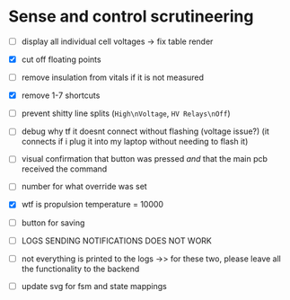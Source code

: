 # Sense and control scrutineering

- [ ] display all individual cell voltages -> fix table render
- [X] cut off floating points
- [ ] remove insulation from vitals if it is not measured
- [X] remove 1-7 shortcuts
- [ ] prevent shitty line splits (`High\nVoltage`, `HV Relays\nOff`) 
- [ ] debug why tf it doesnt connect without flashing (voltage issue?) (it connects if i plug it into my laptop without needing to flash it)
- [ ] visual confirmation that button was pressed *and* that the main pcb received the command
- [ ] number for what override was set
- [X] wtf is propulsion temperature = 10000
- [ ] button for saving

- [ ] LOGS SENDING NOTIFICATIONS DOES NOT WORK
- [ ] not everything is printed to the logs 
->> for these two, please leave all the functionality to the backend

- [ ] update svg for fsm and state mappings


